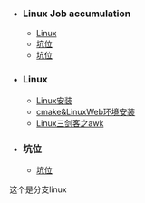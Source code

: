 + ### Linux Job accumulation 
    + [Linux](#Linux)
    + [坑位](#坑位)
    + [坑位](#坑位)
	
+ ### Linux
    + [Linux安装](https://github.com/Kingserch/Job-accumulation/blob/Linux/Linux/Linux%E5%88%9D%E5%A7%8B%E5%8C%96.md)
	+ [cmake&LinuxWeb环境安装](https://github.com/Kingserch/Job-accumulation/blob/Linux/Linux/Linux%E5%88%9D%E5%A7%8B%E5%8C%96%E4%BA%8C.md)
    + [Linux三剑客之awk](https://github.com/Kingserch/Job-accumulation/blob/Linux/Linux/Linux%E4%B8%89%E5%89%91%E5%AE%A2%E4%B9%8Bawk.md)	
+ ### 坑位
    + [坑位](https://github.c/Job-accumulation/blob/Docker/docker%E5%AE%89%E8%A3%85.md)
	
	
	
这个是分支linux
